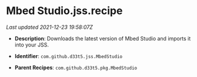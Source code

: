 # Mbed Studio.jss.recipe

_Last updated 2021-12-23 19:58:07Z_

- **Description**: Downloads the latest version of Mbed Studio and imports it into your JSS.

- **Identifier**: `com.github.d33t5.jss.MbedStudio`

- **Parent Recipes**: `com.github.d33t5.pkg.MbedStudio`